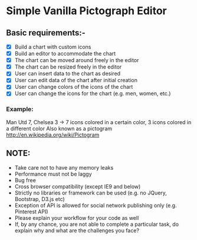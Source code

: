 # Simple Vanilla Pictograph Editor

## Basic requirements:-

- [x] Build a chart with custom icons
- [x] Build an editor to accommodate the chart
- [x] The chart can be moved around freely in the editor
- [x] The chart can be resized freely in the editor
- [x] User can insert data to the chart as desired
- [x] User can edit data of the chart after initial creation
- [x] User can change colors of the icons of the chart
- [x] User can change the icons for the chart (e.g. men, women, etc.)

### Example: ###

Man Utd 7, Chelsea 3 -> 7 icons colored in a certain color, 3 icons colored in a different color
Also known as a pictogram http://en.wikipedia.org/wiki/Pictogram 


## NOTE: ##
- Take care not to have any memory leaks
- Performance must not be laggy
- Bug free
- Cross browser compatibility (except IE9 and below)
- Strictly no libraries or framework can be used (e.g. no JQuery, Bootstrap, D3.js etc)
- Exception of API is allowed for social network publishing only (e.g. Pinterest API)
- Please explain your workflow for your code as well
- If, by any chance, you are not able to complete a particular task, do explain why and what are the challenges you face?
